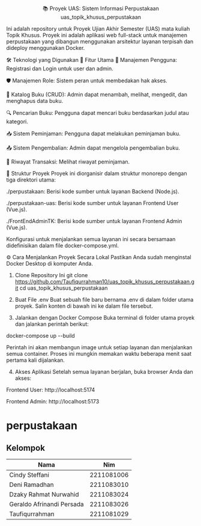<div align="center">

📚 Proyek UAS: Sistem Informasi Perpustakaan
uas_topik_khusus_perpustakaan

</div>

Ini adalah repository untuk Proyek Ujian Akhir Semester (UAS) mata kuliah Topik Khusus. Proyek ini adalah aplikasi web full-stack untuk manajemen perpustakaan yang dibangun menggunakan arsitektur layanan terpisah dan dideploy menggunakan Docker.

🛠️ Teknologi yang Digunakan
🚀 Fitur Utama
👤 Manajemen Pengguna: Registrasi dan Login untuk user dan admin.

🛡️ Manajemen Role: Sistem peran untuk membedakan hak akses.

📖 Katalog Buku (CRUD): Admin dapat menambah, melihat, mengedit, dan menghapus data buku.

🔍 Pencarian Buku: Pengguna dapat mencari buku berdasarkan judul atau kategori.

📥 Sistem Peminjaman: Pengguna dapat melakukan peminjaman buku.

📤 Sistem Pengembalian: Admin dapat mengelola pengembalian buku.

📜 Riwayat Transaksi: Melihat riwayat peminjaman.

📁 Struktur Proyek
Proyek ini diorganisir dalam struktur monorepo dengan tiga direktori utama:

./perpustakaan: Berisi kode sumber untuk layanan Backend (Node.js).

./perpustakaan-uas: Berisi kode sumber untuk layanan Frontend User (Vue.js).

./FrontEndAdminTK: Berisi kode sumber untuk layanan Frontend Admin (Vue.js).

Konfigurasi untuk menjalankan semua layanan ini secara bersamaan didefinisikan dalam file docker-compose.yml.

⚙️ Cara Menjalankan Proyek Secara Lokal
Pastikan Anda sudah menginstal Docker Desktop di komputer Anda.

1. Clone Repository Ini
git clone https://github.com/Taufiqurrahman10/uas_topik_khusus_perpustakaan.git
cd uas_topik_khusus_perpustakaan

2. Buat File .env
Buat sebuah file baru bernama .env di dalam folder utama proyek. Salin konten di bawah ini ke dalam file tersebut.

4. Jalankan dengan Docker Compose
Buka terminal di folder utama proyek dan jalankan perintah berikut:

docker-compose up --build

Perintah ini akan membangun image untuk setiap layanan dan menjalankan semua container. Proses ini mungkin memakan waktu beberapa menit saat pertama kali dijalankan.

4. Akses Aplikasi
Setelah semua layanan berjalan, buka browser Anda dan akses:

Frontend User: http://localhost:5174

Frontend Admin: http://localhost:5173


# perpustakaan

## Kelompok
| Nama     | Nim                          |
|----------------|-------------------------------|
| Cindy Steffani    | 2211081006              |
| Deni Ramadhan    | 2211083010             |
| Dzaky Rahmat Nurwahid    | 2211083024              |
| Geraldo Afrinandi Persada    | 2211083026              |
| Taufiqurrahman    | 2211081029   |
